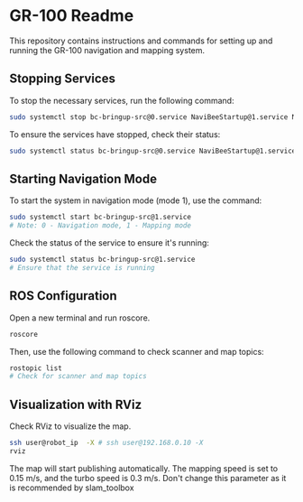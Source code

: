# GR-100 Readme

This repository contains instructions and commands for setting up and running the GR-100 navigation and mapping system.

## Stopping Services
To stop the necessary services, run the following command:
```bash
sudo systemctl stop bc-bringup-src@0.service NaviBeeStartup@1.service NaviBeerobotmanager@{1..2}.service
```
To ensure the services have stopped, check their status:
```bash
sudo systemctl status bc-bringup-src@0.service NaviBeeStartup@1.service NaviBeerobotmanager@{1..2}.service
```
## Starting Navigation Mode
To start the system in navigation mode (mode 1), use the command:
```bash
sudo systemctl start bc-bringup-src@1.service
# Note: 0 - Navigation mode, 1 - Mapping mode
```
Check the status of the service to ensure it's running:

```bash
sudo systemctl status bc-bringup-src@1.service
# Ensure that the service is running
```
## ROS Configuration
Open a new terminal and run roscore.
```bash
roscore
```
Then, use the following command to check scanner and map topics:
```bash
rostopic list
# Check for scanner and map topics
```
## Visualization with RViz
Check RViz to visualize the map.
```bash
ssh user@robot_ip  -X # ssh user@192.168.0.10 -X
rviz
```
The map will start publishing automatically. 
The mapping speed is set to 0.15 m/s, and the turbo speed is 0.3 m/s. Don't change this parameter as it is recommended by slam_toolbox
